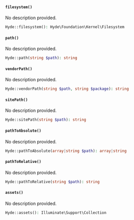 <section id="hyde-kernel-filesystem-methods">

<!-- Start generated docs for Hyde\Foundation\Concerns\ForwardsFilesystem -->
<!-- Generated by HydePHP DocGen script at 2024-07-28 11:20:12 in 0.11ms -->

#### `filesystem()`

No description provided.

```php
Hyde::filesystem(): Hyde\Foundation\Kernel\Filesystem
```

#### `path()`

No description provided.

```php
Hyde::path(string $path): string
```

#### `vendorPath()`

No description provided.

```php
Hyde::vendorPath(string $path, string $package): string
```

#### `sitePath()`

No description provided.

```php
Hyde::sitePath(string $path): string
```

#### `pathToAbsolute()`

No description provided.

```php
Hyde::pathToAbsolute(array|string $path): array|string
```

#### `pathToRelative()`

No description provided.

```php
Hyde::pathToRelative(string $path): string
```

#### `assets()`

No description provided.

```php
Hyde::assets(): Illuminate\Support\Collection
```

<!-- End generated docs for Hyde\Foundation\Concerns\ForwardsFilesystem -->

</section>

